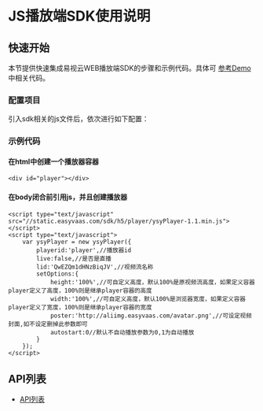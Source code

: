 # JS播放端SDK使用说明

## **快速开始**
本节提供快速集成易视云WEB播放端SDK的步骤和示例代码。具体可 [参考Demo](http://static.easyvaas.com/sdk/h5/demo/player.html) 中相关代码。

### 配置项目
引入sdk相关的js文件后，依次进行如下配置：

### 示例代码

#### 在html中创建一个播放器容器

    <div id="player"></div>

#### 在body闭合前引用js，并且创建播放器
```
<script type="text/javascript" src="//static.easyvaas.com/sdk/h5/player/ysyPlayer-1.1.min.js"></script>
<script type="text/javascript">
    var ysyPlayer = new ysyPlayer({
        playerid:'player',//播放器id
        live:false,//是否是直播
        lid:'QwEZQm1dHNzBiqJV',//视频流名称
        setOptions:{
            height:'100%',//可自定义高度，默认100%是原视频流高度，如果定义容器player定义了高度，100%则是继承player容器的高度
            width:'100%',//可自定义高度，默认100%是浏览器宽度，如果定义容器player定义了宽度，100%则是继承player容器的宽度
            poster:'http://aliimg.easyvaas.com/avatar.png',//可设定视频封面,如不设定删掉此参数即可
            autostart:0//默认不自动播放参数为0,1为自动播放  
        }
    });
</script>
```
## **API列表**

* [API列表](player/api.md)



